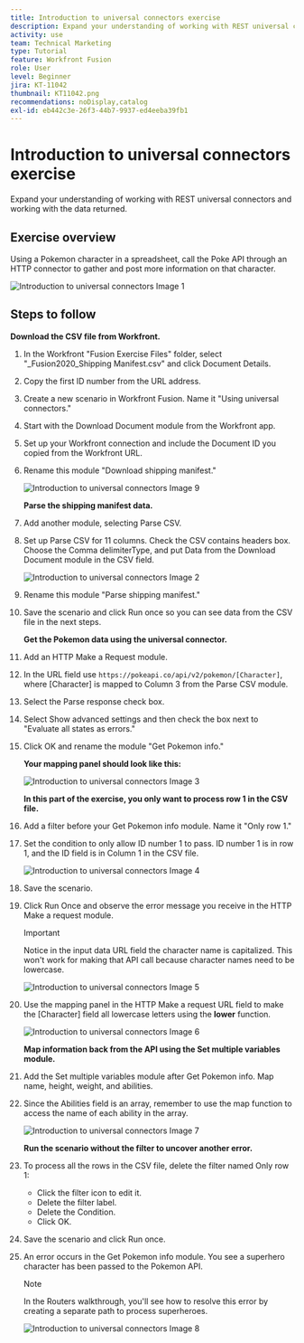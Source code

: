 ```yaml
---
title: Introduction to universal connectors exercise
description: Expand your understanding of working with REST universal connectors and working with the data returned.
activity: use
team: Technical Marketing
type: Tutorial
feature: Workfront Fusion
role: User
level: Beginner
jira: KT-11042
thumbnail: KT11042.png
recommendations: noDisplay,catalog
exl-id: eb442c3e-26f3-44b7-9937-ed4eeba39fb1
---
```

# Introduction to universal connectors exercise

Expand your understanding of working with REST universal connectors and working with the data returned.

## Exercise overview

Using a Pokemon character in a spreadsheet, call the Poke API through an HTTP connector to gather and post more information on that character.

   ![Introduction to universal connectors Image 1](../12-exercises/assets/introduction-to-universal-connectors-walkthrough-1.png)

## Steps to follow

   **Download the CSV file from Workfront.**

1. In the Workfront "Fusion Exercise Files" folder, select "_Fusion2020_Shipping Manifest.csv" and click Document Details.
1. Copy the first ID number from the URL address.
1. Create a new scenario in Workfront Fusion. Name it "Using universal connectors."
1. Start with the Download Document module from the Workfront app.
1. Set up your Workfront connection and include the Document ID you copied from the Workfront URL.
1. Rename this module "Download shipping manifest."

   ![Introduction to universal connectors Image 9](../12-exercises/assets/introduction-to-universal-connectors-walkthrough-9.png)

   **Parse the shipping manifest data.**

1. Add another module, selecting Parse CSV.
1. Set up Parse CSV for 11 columns. Check the CSV contains headers box. Choose the Comma delimiterType, and put Data from the Download Document module in the CSV field.

   ![Introduction to universal connectors Image 2](../12-exercises/assets/introduction-to-universal-connectors-walkthrough-2.png)

1. Rename this module "Parse shipping manifest."
1. Save the scenario and click Run once so you can see data from the CSV file in the next steps.

   **Get the Pokemon data using the universal connector.**

1. Add an HTTP Make a Request module.
1. In the URL field use `https://pokeapi.co/api/v2/pokemon/[Character]`, where [Character] is mapped to Column 3 from the Parse CSV module.
1. Select the Parse response check box.
1. Select Show advanced settings and then check the box next to "Evaluate all states as errors."
1. Click OK and rename the module "Get Pokemon info."

   **Your mapping panel should look like this:**

   ![Introduction to universal connectors Image 3](../12-exercises/assets/introduction-to-universal-connectors-walkthrough-3.png)

   **In this part of the exercise, you only want to process row 1 in the CSV file.**

1. Add a filter before your Get Pokemon info module. Name it "Only row 1."
1. Set the condition to only allow ID number 1 to pass. ID number 1 is in row 1, and the ID field is in Column 1 in the CSV file.

   ![Introduction to universal connectors Image 4](../12-exercises/assets/introduction-to-universal-connectors-walkthrough-4.png)

1. Save the scenario.
1. Click Run Once and observe the error message you receive in the HTTP Make a request module.

   >[!IMPORTANT]
   >
   >Notice in the input data URL field the character name is capitalized. This won't work for making that API call because character names need to be lowercase.

   ![Introduction to universal connectors Image 5](../12-exercises/assets/introduction-to-universal-connectors-walkthrough-5.png)

1. Use the mapping panel in the HTTP Make a request URL field to make the [Character] field all lowercase letters using the **lower** function.

   ![Introduction to universal connectors Image 6](../12-exercises/assets/introduction-to-universal-connectors-walkthrough-6.png)

   **Map information back from the API using the Set multiple variables module.**

1. Add the Set multiple variables module after Get Pokemon info. Map name, height, weight, and abilities.
1. Since the Abilities field is an array, remember to use the map function to access the name of each ability in the array.

   ![Introduction to universal connectors Image 7](../12-exercises/assets/introduction-to-universal-connectors-walkthrough-7.png)

   **Run the scenario without the filter to uncover another error.**

1. To process all the rows in the CSV file, delete the filter named Only row 1:
 
   + Click the filter icon to edit it.
   + Delete the filter label.
   + Delete the Condition.
   + Click OK.

1. Save the scenario and click Run once.
1. An error occurs in the Get Pokemon info module. You see a superhero character has been passed to the Pokemon API.

   >[!NOTE]
   >
   >In the Routers walkthrough, you'll see how to resolve this error by creating a separate path to process superheroes.

   ![Introduction to universal connectors Image 8](../12-exercises/assets/introduction-to-universal-connectors-walkthrough-8.png)
